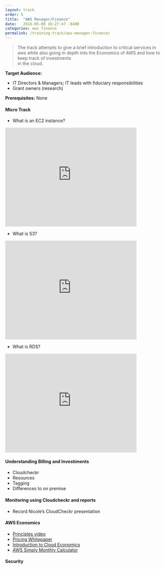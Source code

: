 ```yaml
---
layout: track
order: 5
title:  "AWS Manager/Finance"
date:   2016-05-08 16:27:47 -0400
categories: aws finance
permalink: /training-track/aws-manager-finance/
---
```


> The track attempts to give a brief introduction to critical services in aws
> while also going in depth into the Economics of AWS and how to keep track of investments  
> in the cloud.

**Target Audience:**

* IT Directors & Managers; IT leads with fiduciary responsibilities
* Grant owners (research)

**Prerequisites:** None



#### Micro Track
* What is an EC2 instance?
<iframe width="420" height="315" src="https://www.youtube.com/embed/gPx7ZPLq4AOU" frameborder="0" allowfullscreen></iframe>


* What is S3?
<iframe width="420" height="315" src="https://www.youtube.com/embed/Yyraql9A_Rc" frameborder="0" allowfullscreen></iframe>


* What is RDS?
<iframe width="420" height="315" src="https://www.youtube.com/embed/Kz1zmyHw9G0" frameborder="0" allowfullscreen></iframe>



#### Understanding Billing and Investiments
* Cloudcheckr
* Resources
* Tagging
* Differences to on premise


#### Monitoring using Cloudcheckr and reports
* Record Nicole’s CloudCheckr presentation


#### AWS Economics
* [Principles video](https://aws.amazon.com/pricing/)
* [Pricing Whitepaper](https://d0.awsstatic.com/whitepapers/aws_pricing_overview.pdf)
* [Introduction to Cloud Economics](https://d0.awsstatic.com/whitepapers/introduction-to-aws-cloud-economics-final.pdf)
* [AWS Simply Monthly Calculator](http://calculator.s3.amazonaws.com/index.html)


#### Security
